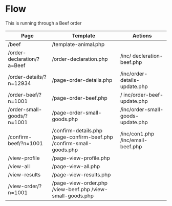 # Flow

This is running through a Beef order 

| Page | Template | Actions |
|---------|---------|-|
| /beef    | /template-animal.php |
| /order-declaration/?a=Beef | /order-declaration.php | /inc/ decleration-beef.php |
| /order-details/?n=12934 | /page-order-details.php | /inc/order-details-update.php |
| /order-beef/?n=1001 | /page-order-beef.php | / inc/order-beef-update.php |
| /order-small-goods/?n=1001 | /page-order-small-goods.php | /inc/order-small-goods-update.php |
| /confirm-beef/?n=1001 | /confirm-details.php /page-confirm-beef.php /confirm-small-goods.php | /inc/con1.php /inc/email-beef.php |
| /view-profile | /page-view-profile.php | |
| /view-all | /page-view-all.php | |
| /view-results | /page-view-results.php | |
| /view-order/?n=1001 | /page-view-order.php /view-beef.php /view-small-goods.php | |